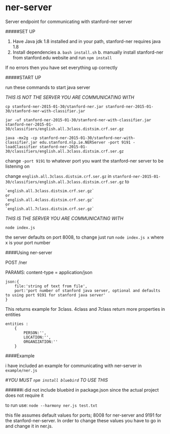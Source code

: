 # ner-server
Server endpoint for communicating with stanford-ner server

#####SET UP
1. Have Java jdk 1.8 installed and in your path, stanford-ner requires java 1.8
2. Install dependencies
	a. `bash install.sh`
	b. manually install stanford-ner from stanford.edu website
		and run `npm install`

If no errors then you have set everything up correctly

#####START UP

run these commands to start java server

*THIS IS NOT THE SERVER YOU ARE COMMUNICATING WITH*

`cp stanford-ner-2015-01-30/stanford-ner.jar stanford-ner-2015-01-30/stanford-ner-with-classifier.jar`

`jar -uf stanford-ner-2015-01-30/stanford-ner-with-classifier.jar stanford-ner-2015-01-30/classifiers/english.all.3class.distsim.crf.ser.gz`

`java -mx2g -cp stanford-ner-2015-01-30/stanford-ner-with-classifier.jar edu.stanford.nlp.ie.NERServer -port 9191 -loadClassifier stanford-ner-2015-01-30/classifiers/english.all.3class.distsim.crf.ser.gz`

change `-port 9191` to whatever port you want the stanford-ner server to be listening on

change `english.all.3class.distsim.crf.ser.gz` in `stanford-ner-2015-01-30/classifiers/english.all.3class.distsim.crf.ser.gz` to 

	`english.all.3class.distsim.crf.ser.gz` 
	or
	`english.all.4class.distsim.crf.ser.gz` 
	or
	`english.all.7class.distsim.crf.ser.gz`

*THIS IS THE SERVER YOU ARE COMMUNICATING WITH*

`node index.js`

the server defaults on port 8008, to change just run `node index.js x` where x is your port number


####Using ner-server

POST /ner

PARAMS:
content-type = application/json
 
	json:{
		file:'string of text from file',				
		port:'port number of stanford java server, optional and defaults to using port 9191 for stanford java server'
	}		
	
This returns
example for 3class. 4class and 7class return more properties in entities

	entities :
		{	
			PERSON:'',
			LOCATION:'',
			ORGANIZATION:''
		}


####Example

i have included an example for communicating with ner-server in `example/ner.js`

#*YOU MUST `npm install bluebird` TO USE THIS*

######i did not include bluebird in package.json since the actual project does not require it

to run use: `node --harmony ner.js test.txt` 

this file assumes default values for ports; 8008 for ner-server and 9191 for the stanford-ner-server. In order to change these values you have to go in and change it in ner.js. 